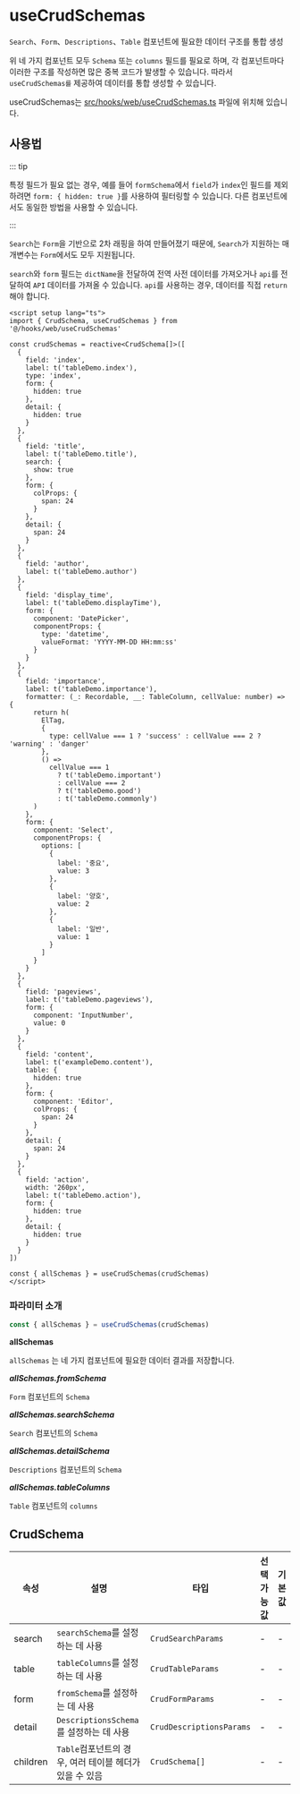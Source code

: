 # useCrudSchemas
`Search`、`Form`、`Descriptions`、`Table` 컴포넌트에 필요한 데이터 구조를 통합 생성

위 네 가지 컴포넌트 모두 `Schema` 또는 `columns` 필드를 필요로 하며, 각 컴포넌트마다 이러한 구조를 작성하면 많은 중복 코드가 발생할 수 있습니다. 따라서 `useCrudSchemas를` 제공하여 데이터를 통합 생성할 수 있습니다.

useCrudSchemas는 [src/hooks/web/useCrudSchemas.ts](https://github.com/web2-solution/web2-vue-framework/blob/demo/src/hooks/web/useCrudSchemas.ts) 파일에 위치해 있습니다.

## 사용법

::: tip

특정 필드가 필요 없는 경우, 예를 들어 `formSchema`에서 `field`가 `index`인 필드를 제외하려면 `form: { hidden: true }`를 사용하여 필터링할 수 있습니다. 다른 컴포넌트에서도 동일한 방법을 사용할 수 있습니다.

:::

`Search`는 `Form`을 기반으로 2차 래핑을 하여 만들어졌기 때문에, `Search`가 지원하는 매개변수는 `Form`에서도 모두 지원됩니다.

`search`와 `form` 필드는 `dictName`을 전달하여 전역 사전 데이터를 가져오거나 `api`를 전달하여 `API` 데이터를 가져올 수 있습니다. `api`를 사용하는 경우, 데이터를 직접 `return`해야 합니다.

```vue
<script setup lang="ts">
import { CrudSchema, useCrudSchemas } from '@/hooks/web/useCrudSchemas'

const crudSchemas = reactive<CrudSchema[]>([
  {
    field: 'index',
    label: t('tableDemo.index'),
    type: 'index',
    form: {
      hidden: true
    },
    detail: {
      hidden: true
    }
  },
  {
    field: 'title',
    label: t('tableDemo.title'),
    search: {
      show: true
    },
    form: {
      colProps: {
        span: 24
      }
    },
    detail: {
      span: 24
    }
  },
  {
    field: 'author',
    label: t('tableDemo.author')
  },
  {
    field: 'display_time',
    label: t('tableDemo.displayTime'),
    form: {
      component: 'DatePicker',
      componentProps: {
        type: 'datetime',
        valueFormat: 'YYYY-MM-DD HH:mm:ss'
      }
    }
  },
  {
    field: 'importance',
    label: t('tableDemo.importance'),
    formatter: (_: Recordable, __: TableColumn, cellValue: number) => {
      return h(
        ElTag,
        {
          type: cellValue === 1 ? 'success' : cellValue === 2 ? 'warning' : 'danger'
        },
        () =>
          cellValue === 1
            ? t('tableDemo.important')
            : cellValue === 2
            ? t('tableDemo.good')
            : t('tableDemo.commonly')
      )
    },
    form: {
      component: 'Select',
      componentProps: {
        options: [
          {
            label: '중요',
            value: 3
          },
          {
            label: '양호',
            value: 2
          },
          {
            label: '일반',
            value: 1
          }
        ]
      }
    }
  },
  {
    field: 'pageviews',
    label: t('tableDemo.pageviews'),
    form: {
      component: 'InputNumber',
      value: 0
    }
  },
  {
    field: 'content',
    label: t('exampleDemo.content'),
    table: {
      hidden: true
    },
    form: {
      component: 'Editor',
      colProps: {
        span: 24
      }
    },
    detail: {
      span: 24
    }
  },
  {
    field: 'action',
    width: '260px',
    label: t('tableDemo.action'),
    form: {
      hidden: true
    },
    detail: {
      hidden: true
    }
  }
])

const { allSchemas } = useCrudSchemas(crudSchemas)
</script>

```

### 파라미터 소개

```ts
const { allSchemas } = useCrudSchemas(crudSchemas)
```

**allSchemas**

`allSchemas` 는 네 가지 컴포넌트에 필요한 데이터 결과를 저장합니다.


***allSchemas.fromSchema***

`Form` 컴포넌트의  `Schema`

***allSchemas.searchSchema***

`Search` 컴포넌트의  `Schema`

***allSchemas.detailSchema***

`Descriptions` 컴포넌트의  `Schema`

***allSchemas.tableColumns***

`Table` 컴포넌트의  `columns`

## CrudSchema

| 속성 | 설명 | 타입 | 선택 가능 값 | 기본 값 |
| ---- | ---- | ---- | ---- | ---- |
| search | `searchSchema`를 설정하는 데 사용 | `CrudSearchParams` | - | - |
| table | `tableColumns`를 설정하는 데 사용 | `CrudTableParams` | - | - |
| form | `fromSchema`를 설정하는 데 사용 | `CrudFormParams` | - | - |
| detail | `DescriptionsSchema`를 설정하는 데 사용 | `CrudDescriptionsParams` | - | - |
| children | `Table`컴포넌트의 경우, 여러 테이블 헤더가 있을 수 있음 | `CrudSchema[]` | - | - |
